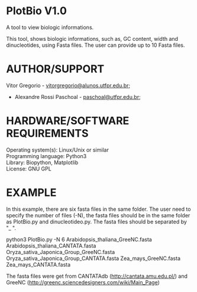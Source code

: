 # PlotBio V1.0

A tool to view biologic informations.

This tool, shows biologic informations, such as, GC content, width and dinucleotides, using Fasta files.
The user can provide up to 10 Fasta files.  

# AUTHOR/SUPPORT
Vitor Gregorio - vitorgregorio@alunos.utfpr.edu.br;</br>
* Alexandre Rossi Paschoal - paschoal@utfpr.edu.br;</br>

# HARDWARE/SOFTWARE REQUIREMENTS
Operating system(s): Linux/Unix or similar</br>
Programming language: Python3</br>
Library: Biopython, Matplotlib</br>
License: GNU GPL</br>

# EXAMPLE

In this example, there are six fasta files in the same folder. The user need to specify the number of files (-N), the fasta files should be in the same folder as PlotBio.py and dinucleotideo.py. The fasta files should be separated by "_ ".


python3 PlotBio.py -N 6 Arabidopsis_thaliana_GreeNC.fasta Arabidopsis_thaliana_CANTATA.fasta Oryza_sativa_Japonica_Group_GreeNC.fasta Oryza_sativa_Japonica_Group_CANTATA.fasta Zea_mays_GreeNC.fasta Zea_mays_CANTATA.fasta

The fasta files were get from CANTATAdb (<http://cantata.amu.edu.pl/>) and GreeNC (<http://greenc.sciencedesigners.com/wiki/Main_Page>)
